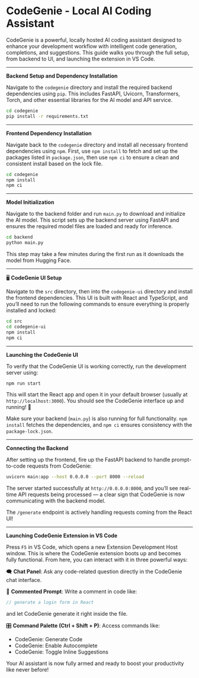 #  CodeGenie - Local AI Coding Assistant

CodeGenie is a powerful, locally hosted AI coding assistant designed to enhance your development workflow with intelligent code generation, completions, and suggestions. This guide walks you through the full setup, from backend to UI, and launching the extension in VS Code.

---

 **Backend Setup and Dependency Installation**

Navigate to the `codegenie` directory and install the required backend dependencies using `pip`. This includes FastAPI, Uvicorn, Transformers, Torch, and other essential libraries for the AI model and API service.

```bash
cd codegenie
pip install -r requirements.txt
```

---

 **Frontend Dependency Installation**

Navigate back to the `codegenie` directory and install all necessary frontend dependencies using `npm`. First, use `npm install` to fetch and set up the packages listed in `package.json`, then use `npm ci` to ensure a clean and consistent install based on the lock file.

```bash
cd codegenie
npm install
npm ci
```

---

 **Model Initialization**

Navigate to the backend folder and run `main.py` to download and initialize the AI model. This script sets up the backend server using FastAPI and ensures the required model files are loaded and ready for inference.

```bash
cd backend
python main.py
```

 This step may take a few minutes during the first run as it downloads the model from Hugging Face.

---

🖥 **CodeGenie UI Setup**

Navigate to the `src` directory, then into the `codegenie-ui` directory and install the frontend dependencies. This UI is built with React and TypeScript, and you’ll need to run the following commands to ensure everything is properly installed and locked:

```bash
cd src
cd codegenie-ui
npm install
npm ci
```

---

 **Launching the CodeGenie UI**

To verify that the CodeGenie UI is working correctly, run the development server using:

```bash
npm run start
```

This will start the React app and open it in your default browser (usually at `http://localhost:3000`). You should see the CodeGenie interface up and running! 🎉

 Make sure your backend (`main.py`) is also running for full functionality.
 `npm install` fetches the dependencies, and `npm ci` ensures consistency with the `package-lock.json`.

---

 **Connecting the Backend**

After setting up the frontend, fire up the FastAPI backend to handle prompt-to-code requests from CodeGenie:

```bash
uvicorn main:app --host 0.0.0.0 --port 8000 --reload
```

 The server started successfully at `http://0.0.0.0:8000`, and you’ll see real-time API requests being processed — a clear sign that CodeGenie is now communicating with the backend model.

 The `/generate` endpoint is actively handling requests coming from the React UI!

---

 **Launching CodeGenie Extension in VS Code**

Press `F5` in VS Code, which opens a new Extension Development Host window. This is where the CodeGenie extension boots up and becomes fully functional. From here, you can interact with it in three powerful ways:

🗨️ **Chat Panel**: Ask any code-related question directly in the CodeGenie chat interface.

💬 **Commented Prompt**: Write a comment in code like:
```js
// generate a login form in React
```
and let CodeGenie generate it right inside the file.

🎛 **Command Palette (Ctrl + Shift + P)**:
Access commands like:
- CodeGenie: Generate Code
- CodeGenie: Enable Autocomplete
- CodeGenie: Toggle Inline Suggestions

 Your AI assistant is now fully armed and ready to boost your productivity like never before!

